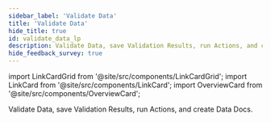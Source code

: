 ```yaml
---
sidebar_label: 'Validate Data'
title: 'Validate Data'
hide_title: true
id: validate_data_lp
description: Validate Data, save Validation Results, run Actions, and create Data Docs.
hide_feedback_survey: true
---
```


import LinkCardGrid from '@site/src/components/LinkCardGrid';
import LinkCard from '@site/src/components/LinkCard';
import OverviewCard from '@site/src/components/OverviewCard';

<OverviewCard title={frontMatter.title}>
  Validate Data, save Validation Results, run Actions, and create Data Docs.
</OverviewCard>

<LinkCardGrid>
  <LinkCard topIcon label="Data Validation workflow" description="Learn more about the GX Data Validation process" to="/oss/guides/validation/validate_data_overview" icon="/img/workflow_icon.svg" />
  <LinkCard topIcon label="Manage Checkpoints" description="Add validation data, create and configure Checkpoints, and pass in-memory DataFrames" to="/oss/guides/validation/checkpoints/checkpoint_lp" icon="/img/checkpoint_icon.svg" />
  <LinkCard topIcon label="Configure Actions" description="Configure Actions to send Validation Result notifications, update Data Docs, and store Validation Results" to="/oss/guides/validation/validation_actions/actions_lp" icon="/img/configure_icon.svg" />
  <LinkCard topIcon label="Limit validation results in Data Docs" description="Limit validation results to improve Data Doc updating and rendering performance" to="/oss/guides/validation/limit_validation_results" icon="/img/configure_icon.svg" />
</LinkCardGrid>